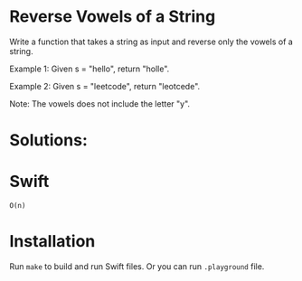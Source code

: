 # Reverse Vowels of a String
Write a function that takes a string as input and reverse only the vowels of a string.

Example 1:
Given s = "hello", return "holle".

Example 2:
Given s = "leetcode", return "leotcede".

Note:
The vowels does not include the letter "y".

# Solutions:

# Swift
```
O(n)
```

# Installation
Run `make` to build and run Swift files. Or you can run `.playground` file.
